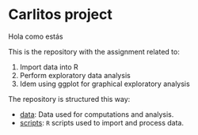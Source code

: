 # Carlitos project

Hola como estás

This is the repository with the assignment related to:

1. Import data into R
2. Perform exploratory data analysis
3. Idem using ggplot for graphical exploratory analysis

The repository is structured this way:

- [data](data): Data used for computations and analysis.
- [scripts](scripts): `R` scripts used to import and process data.
